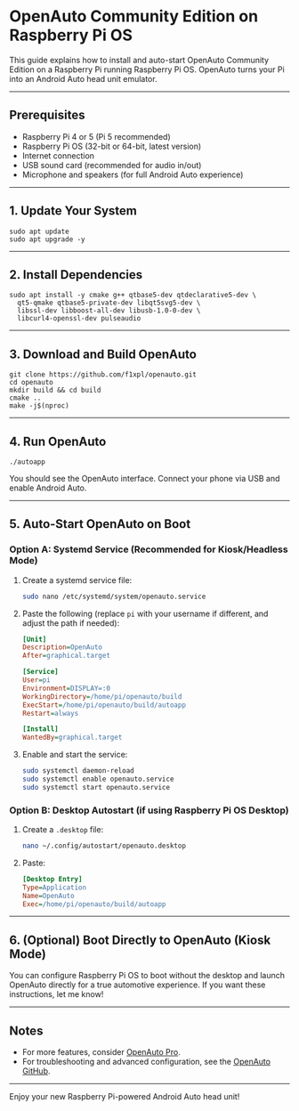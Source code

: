 # OpenAuto Community Edition on Raspberry Pi OS

This guide explains how to install and auto-start OpenAuto Community Edition on a Raspberry Pi running Raspberry Pi OS. OpenAuto turns your Pi into an Android Auto head unit emulator.

---

## Prerequisites

- Raspberry Pi 4 or 5 (Pi 5 recommended)
- Raspberry Pi OS (32-bit or 64-bit, latest version)
- Internet connection
- USB sound card (recommended for audio in/out)
- Microphone and speakers (for full Android Auto experience)

---

## 1. Update Your System

```
sudo apt update
sudo apt upgrade -y
```

---

## 2. Install Dependencies

```
sudo apt install -y cmake g++ qtbase5-dev qtdeclarative5-dev \
  qt5-qmake qtbase5-private-dev libqt5svg5-dev \
  libssl-dev libboost-all-dev libusb-1.0-0-dev \
  libcurl4-openssl-dev pulseaudio
```

---

## 3. Download and Build OpenAuto

```
git clone https://github.com/f1xpl/openauto.git
cd openauto
mkdir build && cd build
cmake ..
make -j$(nproc)
```

---

## 4. Run OpenAuto

```
./autoapp
```

You should see the OpenAuto interface. Connect your phone via USB and enable Android Auto.

---

## 5. Auto-Start OpenAuto on Boot

### Option A: Systemd Service (Recommended for Kiosk/Headless Mode)

1. Create a systemd service file:
   ```bash
   sudo nano /etc/systemd/system/openauto.service
   ```
2. Paste the following (replace `pi` with your username if different, and adjust the path if needed):
   ```ini
   [Unit]
   Description=OpenAuto
   After=graphical.target

   [Service]
   User=pi
   Environment=DISPLAY=:0
   WorkingDirectory=/home/pi/openauto/build
   ExecStart=/home/pi/openauto/build/autoapp
   Restart=always

   [Install]
   WantedBy=graphical.target
   ```
3. Enable and start the service:
   ```bash
   sudo systemctl daemon-reload
   sudo systemctl enable openauto.service
   sudo systemctl start openauto.service
   ```

### Option B: Desktop Autostart (if using Raspberry Pi OS Desktop)

1. Create a `.desktop` file:
   ```bash
   nano ~/.config/autostart/openauto.desktop
   ```
2. Paste:
   ```ini
   [Desktop Entry]
   Type=Application
   Name=OpenAuto
   Exec=/home/pi/openauto/build/autoapp
   ```

---

## 6. (Optional) Boot Directly to OpenAuto (Kiosk Mode)

You can configure Raspberry Pi OS to boot without the desktop and launch OpenAuto directly for a true automotive experience. If you want these instructions, let me know!

---

## Notes

- For more features, consider [OpenAuto Pro](https://bluewavestudio.io/index.php/bluewave-shop/openauto-pro-detail).
- For troubleshooting and advanced configuration, see the [OpenAuto GitHub](https://github.com/f1xpl/openauto).

---

Enjoy your new Raspberry Pi-powered Android Auto head unit! 